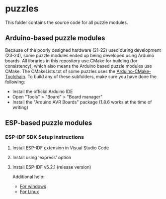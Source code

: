 # puzzles

This folder contains the source code for all puzzle modules.

## Arduino-based puzzle modules

Because of the poorly designed hardware (21-22) used during development
(23-24), some puzzle modules ended up being developed using Arduino boards. All
libraries in this repository use CMake for building (for consistency), which
also means the Arduino based puzzle modules use CMake. The CMakeLists.txt of
some puzzles uses the [Arduino-CMake-Toolchain][arduino-cmake]. To build any of
these subfolders, make sure you have done the following:

- Install the official Arduino IDE
- Open "Tools" > "Board" > "Board manager"
- Install the "Arduino AVR Boards" package (1.8.6 works at the time of writing)

[arduino-cmake]: https://github.com/a9183756-gh/Arduino-CMake-Toolchain

## ESP-based puzzle modules

### ESP-IDF SDK Setup instructions

1. Install ESP-IDF extension in Visual Studio Code
2. Install using 'express' option
3. Install ESP-IDF v5.2.1 (release version)

   Additional help:
   - [For windows](https://docs.espressif.com/projects/esp-idf/en/stable/esp32/get-started/windows-setup.html#get-started-windows-first-steps)
   - [For Linux](https://docs.espressif.com/projects/esp-idf/en/stable/esp32/get-started/linux-macos-setup.html#get-started-linux-macos-first-steps)

